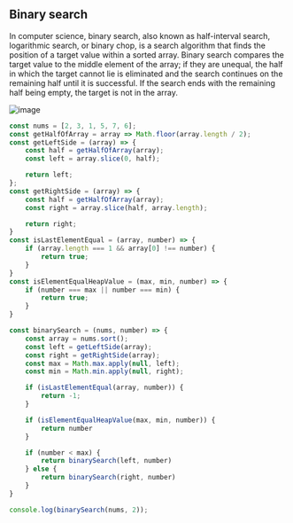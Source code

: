 ## Binary search

In computer science, binary search, also known as half-interval search, logarithmic search, or binary chop, is a search algorithm that finds the position of a target value within a sorted array. Binary search compares the target value to the middle element of the array; if they are unequal, the half in which the target cannot lie is eliminated and the search continues on the remaining half until it is successful. If the search ends with the remaining half being empty, the target is not in the array.

![image](https://camo.githubusercontent.com/b4fcd9ad8f7402d3eff24bef5d2cb8480ecbd448/68747470733a2f2f75706c6f61642e77696b696d656469612e6f72672f77696b6970656469612f636f6d6d6f6e732f382f38332f42696e6172795f5365617263685f446570696374696f6e2e737667)

```js
const nums = [2, 3, 1, 5, 7, 6];
const getHalfOfArray = array => Math.floor(array.length / 2);
const getLeftSide = (array) => {
    const half = getHalfOfArray(array);
    const left = array.slice(0, half);

    return left;
};
const getRightSide = (array) => {
    const half = getHalfOfArray(array);
    const right = array.slice(half, array.length);

    return right;
}
const isLastElementEqual = (array, number) => {
    if (array.length === 1 && array[0] !== number) {
        return true;
    }
}
const isElementEqualHeapValue = (max, min, number) => {
    if (number === max || number === min) {
        return true;
    }
}

const binarySearch = (nums, number) => {
    const array = nums.sort();
    const left = getLeftSide(array);
    const right = getRightSide(array);
    const max = Math.max.apply(null, left);
    const min = Math.min.apply(null, right);

    if (isLastElementEqual(array, number)) {
        return -1;
    }

    if (isElementEqualHeapValue(max, min, number)) {
        return number
    }

    if (number < max) {
        return binarySearch(left, number)
    } else {
        return binarySearch(right, number)
    }
}

console.log(binarySearch(nums, 2));
```